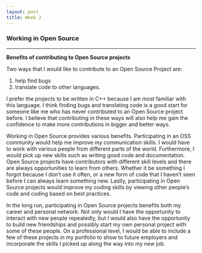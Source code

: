 ```yaml
---
layout: post
title: Week 2
---
```

### Working in Open Source
--- 
**Benefits of contributing to Open Source projects** 
  
Two ways that I would like to contribute to an Open Source Project are: 
  1. help find bugs 
   1. translate code to other languages.  
  
 I prefer the projects to be written in C++ because I am most familiar with this language. I think finding bugs and translating code is a good start for someone like me who has never contributed to an Open Source project before. I believe that contributing in these ways will also help me gain the confidence to make more contributions in bigger and better ways.

Working in Open Source provides various benefits. Participating in an OSS community would help me improve my communication skills. I would have to work with various people from different parts of the world. Furthermore, I would pick up new skills such as writing good code and documentation. Open Source projects have contributors with different skill levels and there are always opportunities to learn from others. Whether it be something I forgot because I don’t use it often, or a new form of code that I haven’t seen before I can always learn something new. Lastly, participating in Open Source projects would improve my coding skills by viewing other people’s code and coding based on best practices.

In the long run, participating in Open Source projects benefits both my career and personal network. Not only would I have the opportunity to interact with new people repeatedly, but I would also have the opportunity to build new friendships and possibly start my own personal project with some of these people. On a professional level, I would be able to include a few of these projects in my portfolio to show to future employers and incorporate the skills I picked up along the way into my new job.
